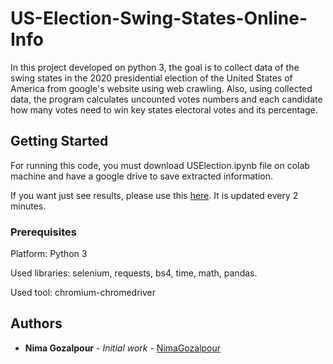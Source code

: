# US-Election-Swing-States-Online-Info

In this project developed on python 3, the goal is to collect data of the swing states in the 2020 presidential election of the United States of America from google's website using web crawling. Also, using collected data, the program calculates uncounted votes numbers and each candidate how many votes need to win key states electoral votes and its percentage.
## Getting Started

For running this code, you must download USElection.ipynb file on colab machine and have a google drive to save extracted information. 

If you want just see results, please use this [here](https://drive.google.com/file/d/1m2HIfdGVB5_ZdbpP41oBRPi2CmwesHFP/view?usp=sharing). It is updated every 2 minutes.

### Prerequisites

Platform:
Python 3

Used libraries: selenium, requests, bs4, time, math, pandas.

Used tool: chromium-chromedriver

## Authors

* **Nima Gozalpour** - *Initial work* - [NimaGozalpour](https://github.com/NimaGozalpour)

